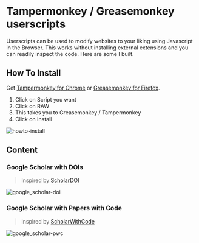 # Tampermonkey / Greasemonkey userscripts

Userscripts can be used to modify websites to your liking using Javascript in the Browser. This works without installing external extensions and you can readily inspect the code. Here are some I built.

## How To Install

Get [Tampermonkey for Chrome](https://www.tampermonkey.net/) or [Greasemonkey for Firefox](https://addons.mozilla.org/de/firefox/addon/greasemonkey/).

1. Click on Script you want
2. Click on RAW
3. This takes you to Greasemonkey / Tampermonkey
4. Click on Install

![howto-install](https://user-images.githubusercontent.com/2620316/103488148-3f125800-4e02-11eb-93aa-d5d7fc66b631.gif)

## Content

### Google Scholar with DOIs

> Inspired by [ScholarDOI](https://github.com/sgrieve/ScholarDOI)

![google_scholar-doi](https://user-images.githubusercontent.com/2620316/103488090-e80c8300-4e01-11eb-867c-9bdcadc555d1.gif)

### Google Scholar with Papers with Code

> Inspired by [ScholarWithCode](https://github.com/eladrich/ScholarWithCode)

![google_scholar-pwc](https://user-images.githubusercontent.com/2620316/103488092-e8a51980-4e01-11eb-80ee-efe52f654f1b.gif)

